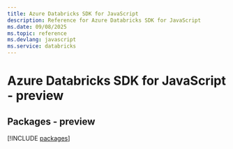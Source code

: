 ```yaml
---
title: Azure Databricks SDK for JavaScript
description: Reference for Azure Databricks SDK for JavaScript
ms.date: 09/08/2025
ms.topic: reference
ms.devlang: javascript
ms.service: databricks
---
```

# Azure Databricks SDK for JavaScript - preview
## Packages - preview
[!INCLUDE [packages](databricks-index.md)]